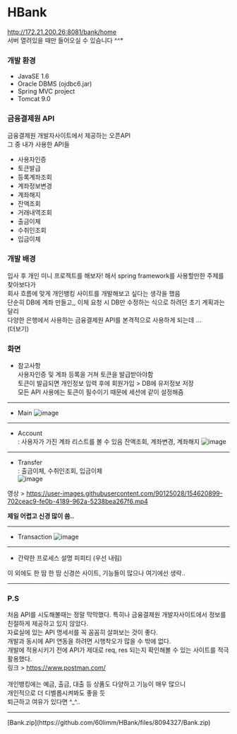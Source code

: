# HBank
http://172.21.200.26:8081/bank/home </br>
서버 열려있을 때만 들어오실 수 있슴니다 ^^*


### 개발 환경
- JavaSE 1.6
- Oracle DBMS (ojdbc6.jar)
- Spring MVC project
- Tomcat 9.0


### 금융결제원 API <br>
금융결제원 개발자사이트에서 제공하는 오픈API</br>
그 중 내가 사용한 API들 
- 사용자인증
- 토큰발급
- 등록계좌조회
- 계좌정보변경
- 계좌해지
- 잔액조회
- 거래내역조회
- 출금이체
- 수취인조회
- 입금이체


### 개발 배경
입사 후 개인 미니 프로젝트를 해보자! 해서 spring framework를 사용할만한 주제를 찾아보다가 <br>
회사 흐름에 맞게 개인뱅킹 사이트를 개발해보고 싶다는 생각을 했음 <br>
단순히 DB에 계좌 만들고,, 이체 요청 시 DB만 수정하는 식으로 하려던 초기 계획과는 달리 <br>
다양한 은행에서 사용하는 금융결제원 API를 본격적으로 사용하게 되는데 ... <br>
(더보기)


### 화면

- 참고사항 <br>
사용자인증 및 계좌 등록을 거쳐 토큰을 발급받아야함 <br>
토큰이 발급되면 개인정보 입력 후에 회원가입 > DB에 유저정보 저장 <br>
모든 API 사용에는 토큰이 필수이기 때문에 세션에 같이 설정해줌

<hr>

- Main
![image](https://user-images.githubusercontent.com/90125028/154598590-aab9342d-e554-4f84-9f8e-6381c226b233.png)

<hr>

- Account <br>
: 사용자가 가진 계좌 리스트를 볼 수 있음
잔액조회, 계좌변경, 계좌해지
![image](https://user-images.githubusercontent.com/90125028/154598776-745a972c-039d-44e2-95b6-f25ed7100111.png)

<hr>

- Transfer  <br>
: 출금이체, 수취인조회, 입금이체 <br>
![image](https://user-images.githubusercontent.com/90125028/154622598-ca89134e-9287-4c37-930d-812c99f61245.png)

영상 > https://user-images.githubusercontent.com/90125028/154620899-702ceac9-fe0b-4189-962a-5238bea267f6.mp4
 
 **제일 어렵고 신경 많이 씀..**
<hr>

- Transaction
![image](https://user-images.githubusercontent.com/90125028/154621271-973b6fbb-b75d-4b18-8fdc-c5d38294d71f.png)

<hr>

- 간략한 프로세스 설명 피피티
(우선 내림)


이 외에도 한 땀 한 땀 신경쓴 사이트, 기능들이 많으나 여기에선 생략..

<hr>

### P.S <br>
처음 API를 시도해볼때는 정말 막막했다. 특히나 금융결제원 개발자사이트에서 정보를 친절하게 제공하고 있지 않았다. <br>
자료실에 있는 API 명세서를 꼭 꼼꼼히 살펴보는 것이 좋다.<br>
개발과 동시에 API 연동을 하려면 시행착오가 많을 수 밖에 없다.<br>
개발에 적용시키기 전에 API가 제대로 req, res 되는지 확인해볼 수 있는 사이트를 적극 활용했다. <br>
링크 > https://www.postman.com/ <br>
<br>
개인뱅킹에는 예금, 출금, 대출 등 상품도 다양하고 기능이 매우 많으니 <br>
개인적으로 더 디벨롭시켜봐도 좋을 듯 <br>
퇴근하고 여유가 있다면 ^_^..

<hr>
[Bank.zip](https://github.com/60limm/HBank/files/8094327/Bank.zip)


